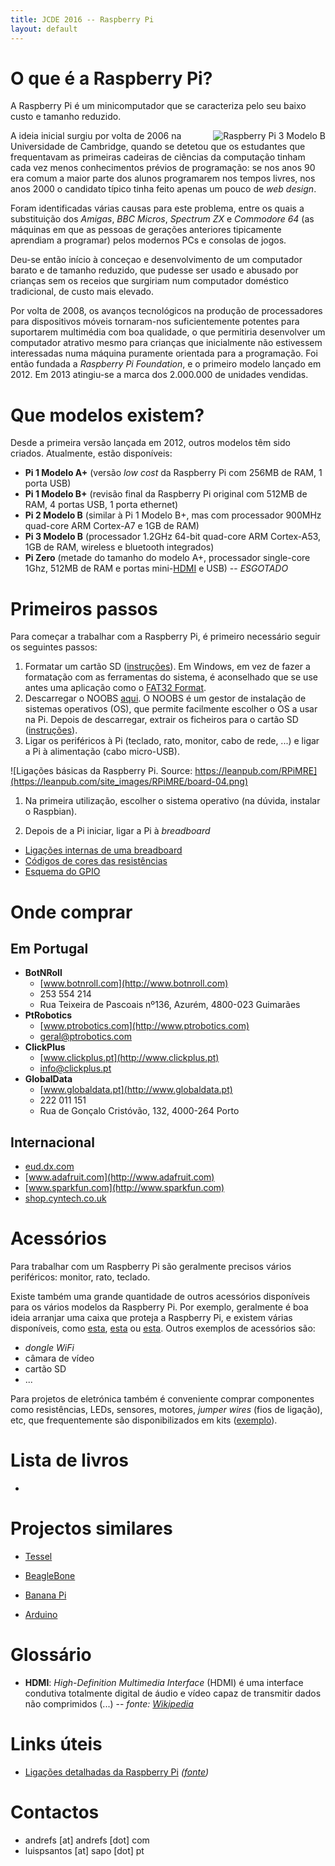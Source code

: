```yaml
---
title: JCDE 2016 -- Raspberry Pi
layout: default
---
```


# O que é a Raspberry Pi?

A Raspberry Pi é um minicomputador que se caracteriza pelo seu baixo custo e tamanho reduzido.

<img src="https://upload.wikimedia.org/wikipedia/commons/thumb/b/b4/Raspberry_Pi_3_Model_B.png/450px-Raspberry_Pi_3_Model_B.png" alt="Raspberry Pi 3 Modelo B" align="right" />

A ideia inicial surgiu por volta de 2006 na Universidade de Cambridge, quando se detetou que os estudantes que frequentavam as primeiras cadeiras de ciências da computação tinham cada vez menos conhecimentos prévios de programação: se nos anos 90 era comum a maior parte dos alunos programarem nos tempos livres, nos anos 2000 o candidato típico tinha feito apenas um pouco de _web design_.

Foram identificadas várias causas para este problema, entre os quais a substituição dos _Amigas_, _BBC Micros_, _Spectrum ZX_ e _Commodore 64_ (as máquinas em que as pessoas de gerações anteriores tipicamente aprendiam a programar) pelos modernos PCs e consolas de jogos.

Deu-se então início à conceçao e desenvolvimento de um computador barato e de tamanho reduzido, que pudesse ser usado e abusado por crianças sem os receios que surgiriam num computador doméstico tradicional, de custo mais elevado.

Por volta de 2008, os avanços tecnológicos na produção de processadores para dispositivos móveis tornaram-nos suficientemente potentes para suportarem multimédia com boa qualidade, o que permitiria desenvolver um computador atrativo mesmo para crianças que inicialmente não estivessem interessadas numa máquina puramente orientada para a programação. Foi então fundada a _Raspberry Pi Foundation_, e o primeiro modelo lançado em 2012. Em 2013 atingiu-se a marca dos 2.000.000 de unidades vendidas.

# Que modelos existem?

Desde a primeira versão lançada em 2012, outros modelos têm sido criados. Atualmente, estão disponíveis:
* **Pi 1 Modelo A+** (versão _low cost_ da Raspberry Pi com 256MB de RAM, 1 porta USB)
* **Pi 1 Modelo B+** (revisão final da Raspberry Pi original com 512MB de RAM, 4 portas USB, 1 porta ethernet)
* **Pi 2 Modelo B** (similar à Pi 1 Modelo B+, mas com processador 900MHz quad-core ARM Cortex-A7 e 1GB de RAM)
* **Pi 3 Modelo B** (processador 1.2GHz 64-bit quad-core ARM Cortex-A53, 1GB de RAM, wireless e bluetooth integrados)
* **Pi Zero** (metade do tamanho do modelo A+, processador single-core 1Ghz, 512MB de RAM e portas mini-[HDMI](#HDMI) e USB) -- *ESGOTADO*

# Primeiros passos

Para começar a trabalhar com a Raspberry Pi, é primeiro necessário seguir os seguintes passos:

1. Formatar um cartão SD ([instruções](https://www.raspberrypi.org/documentation/installation/sdxc_formatting.md)). Em Windows, em vez de fazer a formatação com as ferramentas do sistema, é aconselhado que se use antes uma aplicação como o [FAT32 Format](http://www.ridgecrop.demon.co.uk/guiformat.htm).
1. Descarregar o NOOBS [aqui](http://www.raspberrypi.org/downloads/). O NOOBS é um gestor de instalação de sistemas operativos (OS), que permite facilmente escolher o OS a usar na Pi. Depois de descarregar, extrair os ficheiros para o cartão SD ([instruções](https://www.raspberrypi.org/help/noobs-setup/)).
1. Ligar os periféricos à Pi (teclado, rato, monitor, cabo de rede, ...) e ligar a Pi à alimentação (cabo micro-USB).


![Ligações básicas da Raspberry Pi. Source: https://leanpub.com/RPiMRE](https://leanpub.com/site_images/RPiMRE/board-04.png)

1. Na primeira utilização, escolher o sistema operativo (na dúvida, instalar o Raspbian).

1. Depois de a Pi iniciar, ligar a Pi à *breadboard*

  * [Ligações internas de uma breadboard](images/breadboard.png)
  * [Códigos de cores das resistências](images/resistors.jpg)
  * [Esquema do GPIO](images/gpio.png)


# Onde comprar

## Em Portugal

* **BotNRoll**
  * [www.botnroll.com](http://www.botnroll.com)
  * 253 554 214
  * Rua Teixeira de Pascoais nº136, Azurém, 4800-023 Guimarães
* **PtRobotics**
  * [www.ptrobotics.com](http://www.ptrobotics.com)
  * geral@ptrobotics.com
* **ClickPlus**
  * [www.clickplus.pt](http://www.clickplus.pt)
  * info@clickplus.pt
* **GlobalData**
  * [www.globaldata.pt](http://www.globaldata.pt)
  * 222 011 151
  * Rua de Gonçalo Cristóvão, 132, 4000-264 Porto


## Internacional

* [eud.dx.com](http://eud.dx.com)
* [www.adafruit.com](http://www.adafruit.com)
* [www.sparkfun.com](http://www.sparkfun.com)
* [shop.cyntech.co.uk](http://shop.cyntech.co.uk)

# Acessórios

Para trabalhar com um Raspberry Pi são geralmente precisos vários periféricos: monitor, rato, teclado.

Existe também uma grande quantidade de outros acessórios disponíveis para os vários modelos da Raspberry Pi. Por exemplo, geralmente é boa ideia arranjar uma caixa que proteja a Raspberry Pi, e existem várias disponíveis, como [esta](https://www.raspberrypi.org/products/raspberry-pi-case/), [esta](https://www.adafruit.com/products/1326) ou [esta](http://www.dx.com/p/protective-case-w-camera-hole-for-raspberry-pi-red-431734). Outros exemplos de acessórios são:

* _dongle WiFi_
* câmara de vídeo
* cartão SD
* ...

Para projetos de eletrónica também é conveniente comprar componentes como resistências, LEDs, sensores, motores, _jumper wires_ (fios de ligação), etc, que frequentemente são disponibilizados em kits ([exemplo](http://www.dx.com/p/t-type-expansion-board-breadboard-kit-for-raspberry-pi-b-multicolored-359606)).


# Lista de livros

* 


# Projectos similares

* [Tessel](https://tessel.io/)
* [BeagleBone](http://beagleboard.org/bone)
* [Banana Pi](http://www.bananapi.org/)


* [Arduino](https://www.arduino.cc/)



# Glossário

* **HDMI**: *High-Definition Multimedia Interface* (HDMI) é uma interface condutiva totalmente digital de áudio e vídeo capaz de transmitir dados não comprimidos (...) -- *fonte: [Wikipedia](https://pt.wikipedia.org/wiki/High-Definition_Multimedia_Interface)*

# Links úteis

* [Ligações detalhadas da Raspberry Pi](http://images.coolestech.com/uploads/2013/06/Untitled.jpg) *([fonte](http://www.coolestech.com))*


# Contactos

* andrefs [at] andrefs [dot] com
* luispsantos [at] sapo [dot] pt

